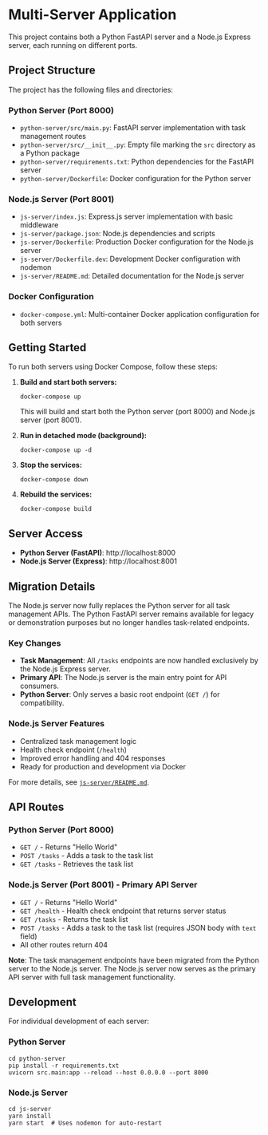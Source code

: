 # Multi-Server Application

This project contains both a Python FastAPI server and a Node.js Express server, each running on different ports.

## Project Structure

The project has the following files and directories:

### Python Server (Port 8000)
- `python-server/src/main.py`: FastAPI server implementation with task management routes
- `python-server/src/__init__.py`: Empty file marking the `src` directory as a Python package
- `python-server/requirements.txt`: Python dependencies for the FastAPI server
- `python-server/Dockerfile`: Docker configuration for the Python server

### Node.js Server (Port 8001)
- `js-server/index.js`: Express.js server implementation with basic middleware
- `js-server/package.json`: Node.js dependencies and scripts
- `js-server/Dockerfile`: Production Docker configuration for the Node.js server
- `js-server/Dockerfile.dev`: Development Docker configuration with nodemon
- `js-server/README.md`: Detailed documentation for the Node.js server

### Docker Configuration
- `docker-compose.yml`: Multi-container Docker application configuration for both servers

## Getting Started

To run both servers using Docker Compose, follow these steps:

1. **Build and start both servers:**
   ```shell
   docker-compose up
   ```
   
   This will build and start both the Python server (port 8000) and Node.js server (port 8001).

2. **Run in detached mode (background):**
   ```shell
   docker-compose up -d
   ```

3. **Stop the services:**
   ```shell
   docker-compose down
   ```

4. **Rebuild the services:**
   ```shell
   docker-compose build
   ```

## Server Access

- **Python Server (FastAPI)**: http://localhost:8000
- **Node.js Server (Express)**: http://localhost:8001
## Migration Details

The Node.js server now fully replaces the Python server for all task management APIs. The Python FastAPI server remains available for legacy or demonstration purposes but no longer handles task-related endpoints.

### Key Changes

- **Task Management**: All `/tasks` endpoints are now handled exclusively by the Node.js Express server.
- **Primary API**: The Node.js server is the main entry point for API consumers.
- **Python Server**: Only serves a basic root endpoint (`GET /`) for compatibility.

### Node.js Server Features

- Centralized task management logic
- Health check endpoint (`/health`)
- Improved error handling and 404 responses
- Ready for production and development via Docker

For more details, see [`js-server/README.md`](js-server/README.md).
## API Routes

### Python Server (Port 8000)
- `GET /` - Returns "Hello World"
- `POST /tasks` - Adds a task to the task list
- `GET /tasks` - Retrieves the task list

### Node.js Server (Port 8001) - **Primary API Server**
- `GET /` - Returns "Hello World"
- `GET /health` - Health check endpoint that returns server status
- `GET /tasks` - Returns the task list
- `POST /tasks` - Adds a task to the task list (requires JSON body with `text` field)
- All other routes return 404

**Note**: The task management endpoints have been migrated from the Python server to the Node.js server. The Node.js server now serves as the primary API server with full task management functionality.

## Development

For individual development of each server:

### Python Server
```shell
cd python-server
pip install -r requirements.txt
uvicorn src.main:app --reload --host 0.0.0.0 --port 8000
```

### Node.js Server
```shell
cd js-server
yarn install
yarn start  # Uses nodemon for auto-restart
```
